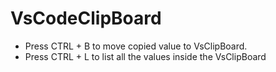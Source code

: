 # VsCodeClipBoard

*  Press CTRL + B to move copied value to VsClipBoard.
* Press CTRL + L to list all the values inside the VsClipBoard